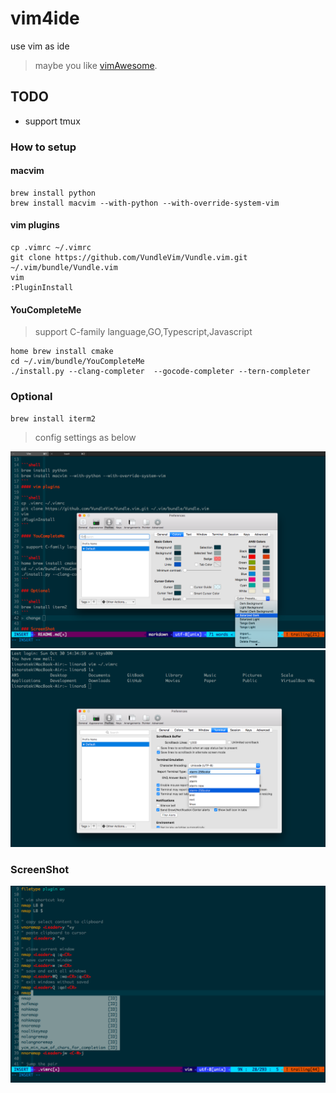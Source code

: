 # vim4ide

use vim as ide

> maybe you like [vimAwesome](http://vimawesome.com).

## TODO

* support tmux

### How to setup


#### macvim

```shell
brew install python
brew install macvim --with-python --with-override-system-vim
```
#### vim plugins

```shell
cp .vimrc ~/.vimrc 
git clone https://github.com/VundleVim/Vundle.vim.git ~/.vim/bundle/Vundle.vim
vim
:PluginInstall
```

#### YouCompleteMe

> support C-family language,GO,Typescript,Javascript

```shell
home brew install cmake
cd ~/.vim/bundle/YouCompleteMe
./install.py --clang-completer  --gocode-completer --tern-completer
```

### Optional

```shell
brew install iterm2
```
> config settings as below

![iterm2](./iterm2.1.png)
![iterm2](./iterm2.2.png)

### ScreenShot
![vim4ide](./screenshot.png)


